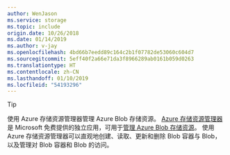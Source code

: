 ```yaml
---
author: WenJason
ms.service: storage
ms.topic: include
origin.date: 10/26/2018
ms.date: 01/14/2019
ms.author: v-jay
ms.openlocfilehash: 4bd66b7eedd89c164c2b1f07782de53060c604d7
ms.sourcegitcommit: 5eff40f2a66e71da3f8966289ab0161b059d0263
ms.translationtype: HT
ms.contentlocale: zh-CN
ms.lasthandoff: 01/10/2019
ms.locfileid: "54193296"
---
```

> [!TIP]
> 
> 使用 Azure 存储资源管理器管理 Azure Blob 存储资源。 
> [Azure 存储资源管理器](https://azure.microsoft.com/features/storage-explorer/) 是 Microsoft 免费提供的独立应用，可用于[管理 Azure Blob 存储资源](../articles/vs-azure-tools-storage-explorer-blobs.md)。 使用 Azure 存储资源管理器可以直观地创建、读取、更新和删除 Blob 容器与 Blob，以及管理对 Blob 容器和 Blob 的访问。


